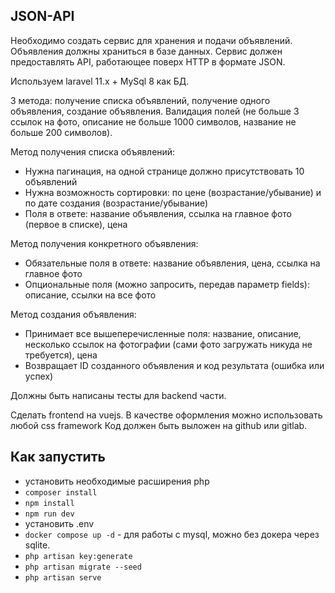 ## JSON-API

Необходимо создать сервис для хранения и подачи объявлений. Объявления должны храниться в базе данных. Сервис должен предоставлять API, работающее поверх HTTP в формате JSON.

Используем laravel 11.x + MySql 8 как БД.

3 метода: получение списка объявлений, получение одного объявления, создание объявления.
Валидация полей (не больше 3 ссылок на фото, описание не больше 1000 символов, название не больше 200 символов).

Метод получения списка объявлений:

- Нужна пагинация, на одной странице должно присутствовать 10 объявлений
- Нужна возможность сортировки: по цене (возрастание/убывание) и по дате создания (возрастание/убывание)
- Поля в ответе: название объявления, ссылка на главное фото (первое в списке), цена

Метод получения конкретного объявления:

- Обязательные поля в ответе: название объявления, цена, ссылка на главное фото
- Опциональные поля (можно запросить, передав параметр fields): описание, ссылки на все фото

Метод создания объявления:

- Принимает все вышеперечисленные поля: название, описание, несколько ссылок на фотографии (сами фото загружать никуда не требуется), цена
- Возвращает ID созданного объявления и код результата (ошибка или успех)

Должны быть написаны тесты для backend части.

Сделать frontend на vuejs. В качестве оформления можно использовать любой css framework
Код должен быть выложен на github или gitlab.

## Как запустить
- установить необходимые расширения php
- `composer install`
- `npm install`
- `npm run dev`
- установить .env
- `docker compose up -d` - для работы с mysql, можно без докера через sqlite.
- `php artisan key:generate`
- `php artisan migrate --seed`
- `php artisan serve`

